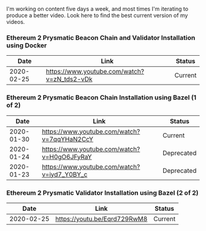 I'm working on content five days a week, and most times I'm iterating to produce a better video. Look here to find the best current version of my videos.



### Ethereum 2 Prysmatic Beacon Chain and Validator Installation using Docker


|Date|Link|Status|
|----|-----|-----|
|2020-02-25|https://www.youtube.com/watch?v=zN_tds2-vDk|Current|

### Ethereum 2 Prysmatic Beacon Chain Installation using Bazel (1 of 2)


|Date|Link|Status|
|----|-----|-----|
|2020-01-30|https://www.youtube.com/watch?v=7qqYHaN2CcY|Current|
|2020-01-24|https://www.youtube.com/watch?v=H0gO6JFyRaY|Deprecated|
|2020-01-23|https://www.youtube.com/watch?v=iyd7_Y0BY_c|Deprecated|


### Ethereum 2 Prysmatic Validator Installation using Bazel (2 of 2)


|Date|Link|Status|
|----|-----|-----|
|2020-02-25|https://youtu.be/Eqrd729RwM8|Current|

